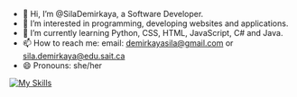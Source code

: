 - 👋 Hi, I’m @SilaDemirkaya, a Software Developer.
- 👀 I’m interested in programming, developing websites and applications.
- 🌱 I’m currently learning Python, CSS, HTML, JavaScript, C# and Java.
- 📫 How to reach me:  email: demirkayasila@gmail.com or sila.demirkaya@edu.sait.ca
- 😄 Pronouns: she/her


<!---
SilaDemirkaya/SilaDemirkaya is a ✨ special ✨ repository because its `README.md` (this file) appears on your GitHub profile.
You can click the Preview link to take a look at your changes.
--->
[![My Skills](https://skillicons.dev/icons?i=js,html,css,wasm)](https://skillicons.dev)

